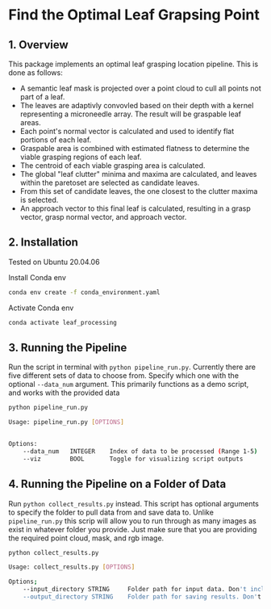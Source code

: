# Find the Optimal Leaf Grapsing Point

## 1. Overview
This package implements an optimal leaf grasping location pipeline. This is done as follows:

* A semantic leaf mask is projected over a point cloud to cull all points not part of a leaf.
* The leaves are adaptivly convovled based on their depth with a kernel representing a microneedle array. The result will be graspable leaf areas.
* Each point's normal vector is calculated and used to identify flat portions of each leaf.
* Graspable area is combined with estimated flatness to determine the viable grasping regions of each leaf.
* The centroid of each viable grasping area is calculated.
* The global "leaf clutter" minima and maxima are calculated, and leaves within the paretoset are selected as candidate leaves.
* From this set of candidate leaves, the one closest to the clutter maxima is selected.
* An approach vector to this final leaf is calculated, resulting in a grasp vector, grasp normal vector, and approach vector.

## 2. Installation
Tested on Ubuntu 20.04.06

Install Conda env
```bash
conda env create -f conda_environment.yaml
```
Activate Conda env
```bash
conda activate leaf_processing
```

## 3. Running the Pipeline
Run the script in terminal with `python pipeline_run.py`. Currently there are five different sets of data to choose from. Specify which one with the optional `--data_num` argument. This primarily functions as a demo script, and works with the provided data

```bash
python pipeline_run.py
```
```bash
Usage: pipeline_run.py [OPTIONS]


Options:
    --data_num   INTEGER    Index of data to be processed (Range 1-5)
    --viz        BOOL       Toggle for visualizing script outputs
```

## 4. Running the Pipeline on a Folder of Data
Run `python collect_results.py` instead. This script has optional arguments to specify the folder to pull data from and save data to. Unlike `pipeline_run.py` this scrip will allow you to run through as many images as exist in whatever folder you provide. Just make sure that you are providing the required point cloud, mask, and rgb image.

```bash
python collect_results.py
```
```bash
Usage: collect_results.py [OPTIONS]

Options;
    --input_directory STRING     Folder path for input data. Don't include the home directory path
    --output_directory STRING    Folder path for saving results. Don't include the home directory path
```
